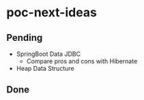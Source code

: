 # poc-next-ideas

## Pending
- SpringBoot Data JDBC
  - Compare pros and cons with Hibernate
- Heap Data Structure

## Done
